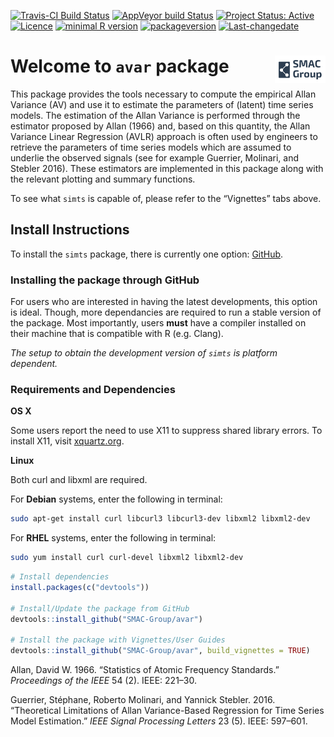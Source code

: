 
<!-- README.md is generated from README.Rmd. Please edit that file -->

[![Travis-CI Build
Status](https://travis-ci.org/SMAC-Group/avar.svg?branch=master)](https://travis-ci.org/SMAC-Group/avar)
[![AppVeyor build
Status](https://ci.appveyor.com/api/projects/status/github/SMAC-Group/avar?branch=master&svg=true)](https://ci.appveyor.com/project/SMAC-Group/avar)
[![Project Status:
Active](http://www.repostatus.org/badges/latest/active.svg)](http://www.repostatus.org/#active)
[![Licence](https://img.shields.io/badge/licence-AGPL--3.0-blue.svg)](https://opensource.org/licenses/AGPL-3.0)
[![minimal R
version](https://img.shields.io/badge/R%3E%3D-3.4.0-6666ff.svg)](https://cran.r-project.org/)
[![packageversion](https://img.shields.io/badge/Package%20version-0.1.0-orange.svg?style=flat-square)](https://github.com/SMAC-Group/avar/blob/master/DESCRIPTION)
[![Last-changedate](https://img.shields.io/badge/last%20change-2019--08--21-yellowgreen.svg)](https://github.com/SMAC-Group/avar)

# Welcome to `avar` package <a href="https://smac-group.com/"><img src="man/figures/logo.png" align="right" style="width: 16%; height: 16%"/></a>

This package provides the tools necessary to compute the empirical Allan
Variance (AV) and use it to estimate the parameters of (latent) time
series models. The estimation of the Allan Variance is performed through
the estimator proposed by Allan (1966) and, based on this quantity, the
Allan Variance Linear Regression (AVLR) approach is often used by
engineers to retrieve the parameters of time series models which are
assumed to underlie the observed signals (see for example Guerrier,
Molinari, and Stebler 2016). These estimators are implemented in this
package along with the relevant plotting and summary functions.

To see what `simts` is capable of, please refer to the “Vignettes” tabs
above.

## Install Instructions

To install the `simts` package, there is currently one option:
[GitHub](https://github.com/SMAC-Group/av/).

### Installing the package through GitHub

For users who are interested in having the latest developments, this
option is ideal. Though, more dependancies are required to run a stable
version of the package. Most importantly, users **must** have a compiler
installed on their machine that is compatible with R (e.g. Clang).

*The setup to obtain the development version of `simts` is platform
dependent.*

### Requirements and Dependencies

**OS X**

Some users report the need to use X11 to suppress shared library errors.
To install X11, visit [xquartz.org](http://www.xquartz.org/).

**Linux**

Both curl and libxml are required.

For **Debian** systems, enter the following in terminal:

``` bash
sudo apt-get install curl libcurl3 libcurl3-dev libxml2 libxml2-dev
```

For **RHEL** systems, enter the following in terminal:

``` bash
sudo yum install curl curl-devel libxml2 libxml2-dev
```

``` r
# Install dependencies
install.packages(c("devtools"))

# Install/Update the package from GitHub
devtools::install_github("SMAC-Group/avar")

# Install the package with Vignettes/User Guides 
devtools::install_github("SMAC-Group/avar", build_vignettes = TRUE)
```

<div id="refs" class="references">

<div id="ref-allan1966statistics">

Allan, David W. 1966. “Statistics of Atomic Frequency Standards.”
*Proceedings of the IEEE* 54 (2). IEEE: 221–30.

</div>

<div id="ref-guerrier2016theoretical">

Guerrier, Stéphane, Roberto Molinari, and Yannick Stebler. 2016.
“Theoretical Limitations of Allan Variance-Based Regression for Time
Series Model Estimation.” *IEEE Signal Processing Letters* 23 (5). IEEE:
597–601.

</div>

</div>
